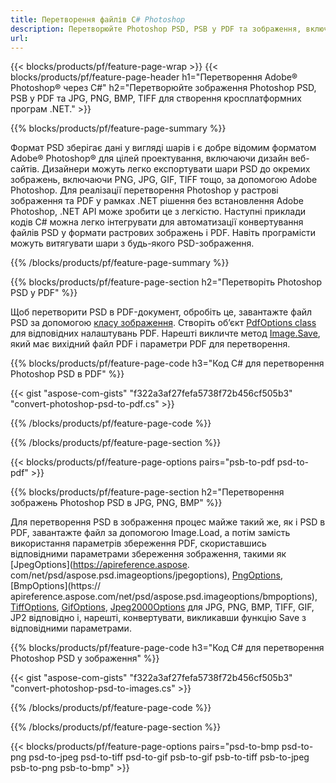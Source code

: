 ```yaml
---
title: Перетворення файлів C# Photoshop
description: Перетворюйте Photoshop PSD, PSB у PDF та зображення, включаючи BMP, JPG, PNG, TIFF за допомогою кількох рядків коду C# за допомогою бібліотеки .NET.
url: 
---
```


{{< blocks/products/pf/feature-page-wrap >}}
{{< blocks/products/pf/feature-page-header h1="Перетворення Adobe® Photoshop® через C#" h2="Перетворюйте зображення Photoshop PSD, PSB у PDF та JPG, PNG, BMP, TIFF для створення кросплатформних програм .NET." >}}

{{% blocks/products/pf/feature-page-summary %}}

Формат PSD зберігає дані у вигляді шарів і є добре відомим форматом Adobe® Photoshop® для цілей проектування, включаючи дизайн веб-сайтів. Дизайнери можуть легко експортувати шари PSD до окремих зображень, включаючи PNG, JPG, GIF, TIFF тощо, за допомогою Adobe Photoshop. Для реалізації перетворення Photoshop у растрові зображення та PDF у рамках .NET рішення без встановлення Adobe Photoshop, .NET API може зробити це з легкістю. Наступні приклади кодів C# можна легко інтегрувати для автоматизації конвертування файлів PSD у формати растрових зображень і PDF. Навіть програмісти можуть витягувати шари з будь-якого PSD-зображення.


{{% /blocks/products/pf/feature-page-summary  %}}

{{% blocks/products/pf/feature-page-section  h2="Перетворіть Photoshop PSD у PDF" %}}

Щоб перетворити PSD в PDF-документ, обробіть це, завантажте файл PSD за допомогою [класу зображення](https://apireference.aspose.com/net/psd/aspose.psd/image). Створіть об’єкт [PdfOptions class](https://apireference.aspose.com/net/psd/aspose.psd.imageoptions/pdfoptions) для відповідних налаштувань PDF. Нарешті викличте метод [Image.Save](https://apireference.aspose.com/net/psd/aspose.psd.image/save/methods/3), який має вихідний файл PDF і параметри PDF для перетворення.

{{% blocks/products/pf/feature-page-code h3="Код C# для перетворення Photoshop PSD в PDF" %}}

{{< gist "aspose-com-gists" "f322a3af27fefa5738f72b456cf505b3" "convert-photoshop-psd-to-pdf.cs" >}}

{{% /blocks/products/pf/feature-page-code  %}}

{{% /blocks/products/pf/feature-page-section %}}

{{< blocks/products/pf/feature-page-options pairs="psb-to-pdf psd-to-pdf" >}}

{{% blocks/products/pf/feature-page-section  h2="Перетворення зображень Photoshop PSD в JPG, PNG, BMP" %}}

Для перетворення PSD в зображення процес майже такий же, як і PSD в PDF, завантажте файл за допомогою Image.Load, а потім замість використання параметрів збереження PDF, скориставшись відповідними параметрами збереження зображення, такими як [JpegOptions](https://apireference.aspose. com/net/psd/aspose.psd.imageoptions/jpegoptions), [PngOptions](https://apireference.aspose.com/net/psd/aspose.psd.imageoptions/pngoptions), [BmpOptions](https:// apireference.aspose.com/net/psd/aspose.psd.imageoptions/bmpoptions), [TiffOptions](https://apireference.aspose.com/net/psd/aspose.psd.imageoptions/tiffoptions), [GifOptions]( https://apireference.aspose.com/net/psd/aspose.psd.imageoptions/gifoptions), [Jpeg2000Options](https://apireference.aspose.com/net/psd/aspose.psd.imageoptions/jpeg2000options) для JPG, PNG, BMP, TIFF, GIF, JP2 відповідно і, нарешті, конвертувати, викликавши функцію Save з відповідними параметрами.


{{% blocks/products/pf/feature-page-code h3="Код C# для перетворення Photoshop PSD у зображення" %}}

{{< gist "aspose-com-gists" "f322a3af27fefa5738f72b456cf505b3" "convert-photoshop-psd-to-images.cs" >}}

{{% /blocks/products/pf/feature-page-code  %}}

{{% /blocks/products/pf/feature-page-section %}}

{{< blocks/products/pf/feature-page-options pairs="psd-to-bmp psd-to-png psd-to-jpeg psd-to-tiff psd-to-gif psb-to-gif psb-to-tiff psb-to-jpeg psb-to-png psb-to-bmp" >}}
